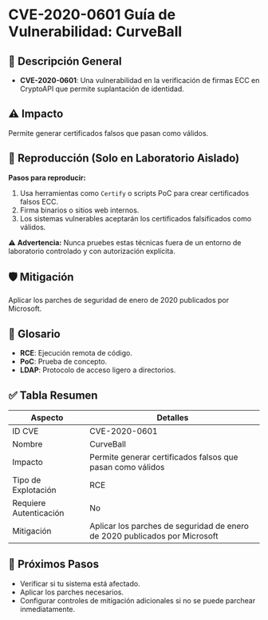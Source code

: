 # CVE-2020-0601 Guía de Vulnerabilidad: CurveBall

## 🔎 Descripción General

- **CVE-2020-0601**: Una vulnerabilidad en la verificación de firmas ECC en CryptoAPI que permite suplantación de identidad.

## ⚠️ Impacto

Permite generar certificados falsos que pasan como válidos.

## 🧪 Reproducción (Solo en Laboratorio Aislado)

**Pasos para reproducir:**

1. Usa herramientas como `Certify` o scripts PoC para crear certificados falsos ECC.
2. Firma binarios o sitios web internos.
3. Los sistemas vulnerables aceptarán los certificados falsificados como válidos.


⚠️ **Advertencia:** Nunca pruebes estas técnicas fuera de un entorno de laboratorio controlado y con autorización explícita.

## 🛡️ Mitigación

Aplicar los parches de seguridad de enero de 2020 publicados por Microsoft.

## 📝 Glosario

- **RCE**: Ejecución remota de código.
- **PoC**: Prueba de concepto.
- **LDAP**: Protocolo de acceso ligero a directorios.

## ✅ Tabla Resumen

| Aspecto              | Detalles                    |
|----------------------|-----------------------------|
| ID CVE               | CVE-2020-0601                    |
| Nombre               | CurveBall                     |
| Impacto              | Permite generar certificados falsos que pasan como válidos      |
| Tipo de Explotación  | RCE                         |
| Requiere Autenticación | No                        |
| Mitigación           | Aplicar los parches de seguridad de enero de 2020 publicados por Microsoft  |

## 🔄 Próximos Pasos

- Verificar si tu sistema está afectado.
- Aplicar los parches necesarios.
- Configurar controles de mitigación adicionales si no se puede parchear inmediatamente.
